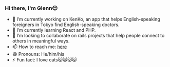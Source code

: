 ### Hi there, I'm Glenn😊

<ul>
  <li>🔭 I’m currently working on KenKo, an app that helps English-speaking foreigners in Tokyo find English-speaking doctors.</li>
  <li>🌱 I’m currently learning React and PHP.</li>
  <li>👯 I’m looking to collaborate on rails projects that help people connect to others in meaningful ways.</li> 
  <li>📫 How to reach me: <a href="glennbryant3@gmail.com" rel="nofollow">here</a></li>
  <li>😄 Pronouns: He/him/his</li>
  <li>⚡ Fun fact: I love cats🐱🐱🐱🐱</li>
</ul>


